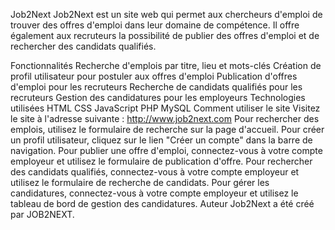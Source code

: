 Job2Next
Job2Next est un site web qui permet aux chercheurs d'emploi de trouver des offres d'emploi dans leur domaine de compétence. 
Il offre également aux recruteurs la possibilité de publier des offres d'emploi et de rechercher des candidats qualifiés.

Fonctionnalités
Recherche d'emplois par titre, lieu et mots-clés
Création de profil utilisateur pour postuler aux offres d'emploi
Publication d'offres d'emploi pour les recruteurs
Recherche de candidats qualifiés pour les recruteurs
Gestion des candidatures pour les employeurs
Technologies utilisées
HTML
CSS
JavaScript
PHP
MySQL
Comment utiliser le site
Visitez le site à l'adresse suivante : http://www.job2next.com
Pour rechercher des emplois, utilisez le formulaire de recherche sur la page d'accueil.
Pour créer un profil utilisateur, cliquez sur le lien "Créer un compte" dans la barre de navigation.
Pour publier une offre d'emploi, connectez-vous à votre compte employeur et utilisez le formulaire de publication d'offre.
Pour rechercher des candidats qualifiés, connectez-vous à votre compte employeur et utilisez le formulaire de recherche de candidats.
Pour gérer les candidatures, connectez-vous à votre compte employeur et utilisez le tableau de bord de gestion des candidatures.
Auteur
Job2Next a été créé par JOB2NEXT.
